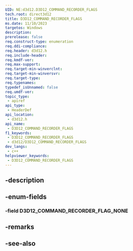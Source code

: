 ```yaml
---
UID: NE:d3d12.D3D12_COMMAND_RECORDER_FLAGS
tech.root: direct3d12
title: D3D12_COMMAND_RECORDER_FLAGS
ms.date: 11/10/2023
targetos: Windows
description: 
prerelease: false
req.construct-type: enumeration
req.ddi-compliance: 
req.header: d3d12.h
req.include-header: 
req.kmdf-ver: 
req.max-support: 
req.target-min-winverclnt: 
req.target-min-winversvr: 
req.target-type: 
req.typenames: 
typedef_isUnnamed: false
req.umdf-ver: 
topic_type:
 - apiref
api_type:
 - HeaderDef
api_location:
 - d3d12.h
api_name:
 - D3D12_COMMAND_RECORDER_FLAGS
f1_keywords:
 - D3D12_COMMAND_RECORDER_FLAGS
 - d3d12/D3D12_COMMAND_RECORDER_FLAGS
dev_langs:
 - c++
helpviewer_keywords:
 - D3D12_COMMAND_RECORDER_FLAGS
---
```


## -description

## -enum-fields

### -field D3D12_COMMAND_RECORDER_FLAG_NONE

## -remarks

## -see-also

